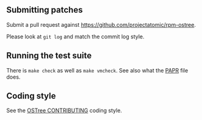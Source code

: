 Submitting patches
------------------

Submit a pull request against <https://github.com/projectatomic/rpm-ostree>.

Please look at `git log` and match the commit log style.

Running the test suite
----------------------

There is `make check` as well as `make vmcheck`. See also what
the [PAPR](.papr.yml) file does.

Coding style
------------

See the [OSTree CONTRIBUTING](https://ostree.readthedocs.io/en/latest/CONTRIBUTING/)
coding style.
